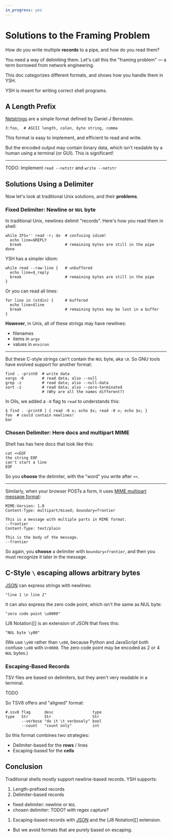 ```yaml
---
in_progress: yes
---
```


Solutions to the Framing Problem
================================

How do you write multiple **records** to a pipe, and how do you read them?

You need a way of delimiting them.  Let's call this the "framing problem"
&mdash; a term borrowed from network engineering.

This doc categorizes different formats, and shows how you handle them in YSH.

YSH is meant for writing correct shell programs.

<div id="toc">
</div>

## A Length Prefix

[Netstrings][netstring] are a simple format defined by Daniel J Bernstein.

    3:foo,  # ASCII length, colon, byte string, comma

[netstring]: https://en.wikipedia.org/wiki/Netstring

This format is easy to implement, and efficient to read and write.

But the encoded output may contain binary data, which isn't readable by a human
using a terminal (or GUI).  This is significant!

---

TODO: Implement `read --netstr` and `write --netstr`

<!--
Like [J8 Notation][], this format is "8-bit clean", but:

- A netstring encoder is easier to write than a QSN encoder.  This may be
  useful if you don't have a library handy.
- It's more efficient to decode, in theory.
-->

## Solutions Using a Delimiter

Now let's look at traditional Unix solutions, and their **problems**.

### Fixed Delimiter: Newline or `NUL` byte

In traditional Unix, newlines delimit "records".  Here's how you read them in
shell:

    while IFS='' read -r; do  # confusing idiom!
      echo line=$REPLY
      break                   # remaining bytes are still in the pipe
    done

YSH has a simpler idiom:

    while read --raw-line {   # unbuffered
      echo line=$_reply
      break                   # remaining bytes are still in the pipe
    }

Or you can read all lines:

    for line in (stdin) {     # buffered
      echo line=$line
      break                   # remaining bytes may be lost in a buffer
    }

**However**, in Unix, all of these strings may have newlines:

- filenames
- items in `argv`
- values in `environ`

---

But these C-style strings can't contain the `NUL` byte, aka `\0`.  So GNU tools
have evolved support for another format:

    find . -print0  # write data
    xargs -0        # read data; also --null
    grep -z         # read data; also --null-data
    sort -z         # read data; also --zero-terminated
                    # (Why are all the names different?)

In Oils, we added a `-0` flag to `read` to understands this:

    $ find . -print0 | { read -0 x; echo $x; read -0 x; echo $x; }
    foo  # could contain newlines!
    bar

### Chosen Delimiter: Here docs and multipart MIME

Shell has has here docs that look like this:

    cat <<EOF
    the string EOF
    can't start a line
    EOF

So you **choose** the delimiter, with the "word" you write after `<<`.

---

Similarly, when your browser POSTs a form, it uses [MIME multipart message
format](https://en.wikipedia.org/wiki/MIME#Multipart_messages):

    MIME-Version: 1.0
    Content-Type: multipart/mixed; boundary=frontier
    
    This is a message with multiple parts in MIME format.
    --frontier
    Content-Type: text/plain
    
    This is the body of the message.
    --frontier

So again, you **choose** a delimiter with `boundary=frontier`, and then you
must recognize it later in the message.

## C-Style `\` escaping allows arbitrary bytes

[JSON][] can express strings with newlines:

    "line 1 \n line 2"

It can also express the zero code point, which isn't the same as NUL byte:

    "zero code point \u0000"

[J8 Notation][] is an extension of JSON that fixes this:

    "NUL byte \y00"

(We use `\y00` rather than `\x00`, because Python and JavaScript both confuse
`\x00` with `U+0000`.  The zero code point may be encoded as 2 or 4 `NUL`
bytes.)

[J8 Strings]: j8-notation.html
[JSON]: $xref

### Escaping-Based Records

TSV files are based on delimiters, but they aren't very readable in a terminal.

TODO

So TSV8 offers and "aligned" format:

    #.ssv8 flag      desc                 type
    type   Str       Str                  Str
           --verbose "do it \t verbosely" bool
           --count   "count only"         int

So this format combines two strategies:

- Delimiter-based for the **rows** / lines
- Escaping-based for the **cells**

## Conclusion

Traditional shells mostly support newline-based records.  YSH supports:

1. Length-prefixed records
1. Delimiter-based records
  - fixed delimiter: newline or `NUL`
  - chosen delimiter: TODO?  with regex capture?
1. Escaping-based records with [JSON][] and the [J8 Notation][] extension.
  - But we avoid formats that are purely based on escaping.
